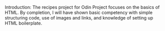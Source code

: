 Introduction: The recipes project for Odin Project focuses on the basics of HTML. By completion, I will have shown basic competency with simple structuring code, use of images and links, and knowledge of setting up HTML boilerplate.